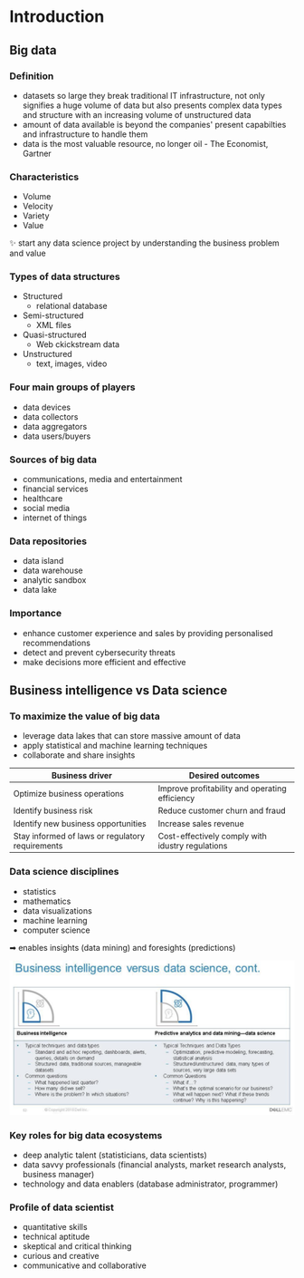 # Introduction

## Big data
### Definition
- datasets so large they break traditional IT infrastructure, not only signifies a huge volume of data but also presents complex data types and structure with an increasing volume of unstructured data
- amount of data available is beyond the companies' present capabilties and infrastructure to handle them
- data is the most valuable resource, no longer oil - The Economist, Gartner

### Characteristics
- Volume
- Velocity
- Variety
- Value

✨ start any data science project by understanding the business problem and value

### Types of data structures
- Structured
	- relational database
- Semi-structured
	- XML files
- Quasi-structured
	- Web ckickstream data
- Unstructured
	- text, images, video

### Four main groups of players
- data devices
- data collectors
- data aggregators
- data users/buyers

### Sources of big data
- communications, media and entertainment
- financial services
- healthcare
- social media
- internet of things

### Data repositories
- data island
- data warehouse
- analytic sandbox
- data lake

### Importance
- enhance customer experience and sales by providing personalised recommendations
- detect and prevent cybersecurity threats
- make decisions more efficient and effective

## Business intelligence vs Data science

### To maximize the value of big data
- leverage data lakes that can store massive amount of data
- apply statistical and machine learning techniques
- collaborate and share insights


| Business driver                                  | Desired outcomes                                 |
| ------------------------------------------------ | ------------------------------------------------ |
| Optimize business operations                     | Improve profitability and operating efficiency   |
| Identify business risk                           | Reduce customer churn and fraud                  |
| Identify new business opportunities              | Increase sales revenue                           |
| Stay informed of laws or regulatory requirements | Cost-effectively comply with idustry regulations |

### Data science disciplines
- statistics
- mathematics
- data visualizations
- machine learning
- computer science

➡ enables insights (data mining) and foresights (predictions)

![](/_assets/Pasted-image-20220325174558.png)

### Key roles for big data ecosystems
- deep analytic talent (statisticians, data scientists)
- data savvy professionals (financial analysts, market research analysts, business manager)
- technology and data enablers (database administrator, programmer)

### Profile of data scientist
- quantitative skills
- technical aptitude
- skeptical and critical thinking
- curious and creative
- communicative and collaborative